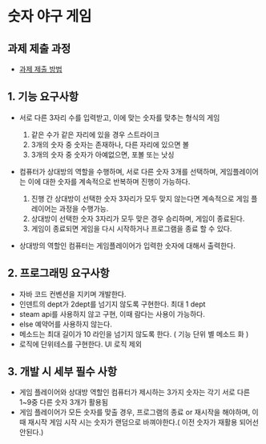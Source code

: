 # 숫자 야구 게임

## 과제 제출 과정
* [과제 제출 방법](https://github.com/next-step/nextstep-docs/tree/master/precourse)


## 1. 기능 요구사항

* 서로 다른 3자리 수를 입력받고, 이에 맞는 숫자를 맞추는 형식의 게임
  1. 같은 수가 같은 자리에 있을 경우 스트라이크
  2. 3개의 숫자 중 숫자는 존재하나, 다른 자리에 있으면 볼
  3. 3개의 숫자 중 숫자가 아예없으면, 포볼 또는 낫싱 
  
* 컴퓨터가 상대방의 역할을 수행하며, 서로 다른 숫자 3개를 선택하며, 게임플레이어는 이에 대한 숫자를 계속적으로 반복하며 진행이 가능하다.
  1. 진행 간 상대방이 선택한 숫자 3자리가 모두 맞지 않는다면 계속적으로 게임 플레이어는 과정을 수행가능.
  2. 상대방이 선택한 숫자 3자리가 모두 맞은 경우 승리하며, 게임이 종료된다.
  3. 게임이 종료되면 게임을 다시 시작하거나 프로그램을 종료 할 수 있다.

* 상대방의 역할인 컴퓨터는 게임플레이어가 입력한 숫자에 대해서 출력한다.


## 2. 프로그래밍 요구사항

* 자바 코드 컨벤션을 지키며 개발한다.
* 인덴트의 dept가 2dept를 넘기지 않도록 구현한다. 최대 1 dept
* steam api를 사용하지 않고 구현, 이때 람다는 사용이 가능하다.
* else 예약어를 사용하지 않는다.
* 메소드는 최대 길이가 10 라인을 넘기지 않도록 한다. ( 기능 단위 별 메소드 화 )    
* 로직에 단위테스를 구현한다. UI 로직 제외


## 3. 개발 시 세부 필수 사항

* 게임 플레이어와 상대방 역할인 컴퓨터가 제시하는 3가지 숫자는 각기 서로 다른 1~9중 다른 숫자 3개가 활용됨
* 게임 플레이어가 모든 숫자를 맞출 경우, 프로그램의 종료 or 재시작을 해야하며, 이때 재시작 게임 시작 시는 숫자가 랜덤으로 바껴야한다.( 이전 숫자가 재활용 되어선 안된다.)
